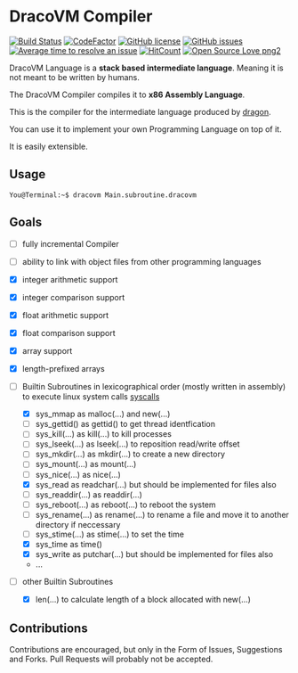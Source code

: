 # DracoVM Compiler

[![Build Status](https://travis-ci.org/pointbazaar/dracovm-compiler.svg?branch=master)](https://travis-ci.org/pointbazaar/dracovm-compiler)
[![CodeFactor](https://www.codefactor.io/repository/github/pointbazaar/dracovm-compiler/badge)](https://www.codefactor.io/repository/github/pointbazaar/dracovm-compiler)
[![GitHub license](https://img.shields.io/github/license/pointbazaar/dracovm-compiler.svg)](https://github.com/pointbazaar/dracovm-compiler/blob/master/LICENSE)
[![GitHub issues](https://img.shields.io/github/issues/pointbazaar/dracovm-compiler.svg)](https://GitHub.com/pointbazaar/dracovm-compiler/issues/)
[![Average time to resolve an issue](http://isitmaintained.com/badge/resolution/pointbazaar/dracovm-compiler.svg)](http://isitmaintained.com/project/pointbazaar/dracovm-compiler "Average time to resolve an issue")
[![HitCount](http://hits.dwyl.io/pointbazaar/dracovm-compiler.svg)](http://hits.dwyl.io/pointbazaar/dracovm-compiler)
[![Open Source Love png2](https://badges.frapsoft.com/os/v2/open-source.png?v=103)](https://github.com/ellerbrock/open-source-badges/)

DracoVM Language is a **stack based intermediate language**. Meaning it is not meant to be written by humans.

The DracoVM Compiler compiles it to  **x86 Assembly Language**.

This is the compiler for the intermediate language produced by [dragon](https://github.com/pointbazaar/dragon/).

You can use it to implement your own Programming Language on top of it.

It is easily extensible. 

## Usage

```console
You@Terminal:~$ dracovm Main.subroutine.dracovm
```

## Goals

- [ ] fully incremental Compiler
- [ ] ability to link with object files from other programming languages

- [x] integer arithmetic support
- [x] integer comparison support

- [x] float arithmetic support
- [x] float comparison support

- [x] array support
- [x] length-prefixed arrays

- [ ] Builtin Subroutines in lexicographical order (mostly written in assembly) to execute linux system calls [syscalls](http://man7.org/linux/man-pages/man2/syscalls.2.html)
  - [x] sys_mmap as malloc(...) and new(...)
  - [ ] sys_gettid() as gettid() to get thread identfication
  - [ ] sys_kill(...) as kill(...) to kill processes
  - [ ] sys_lseek(...) as lseek(...) to reposition read/write offset
  - [ ] sys_mkdir(...) as mkdir(...) to create a new directory
  - [ ] sys_mount(...) as mount(...) 
  - [ ] sys_nice(...) as nice(...)
  - [x] sys_read as readchar(...) but should be implemented for files also
  - [ ] sys_readdir(...) as readdir(...)
  - [ ] sys_reboot(...) as reboot(...) to reboot the system
  - [ ] sys_rename(...) as rename(...) to rename a file and move it to another directory if neccessary
  - [ ] sys_stime(...) as stime(...) to set the time
  - [x] sys_time as time()
  - [x] sys_write as putchar(...) but should be implemented for files also
  - ...

- [ ] other Builtin Subroutines
  - [x] len(...) to calculate length of a block allocated with new(...)
## Contributions

Contributions are encouraged, but only in the Form of Issues, Suggestions and Forks. Pull Requests will probably not be accepted.

